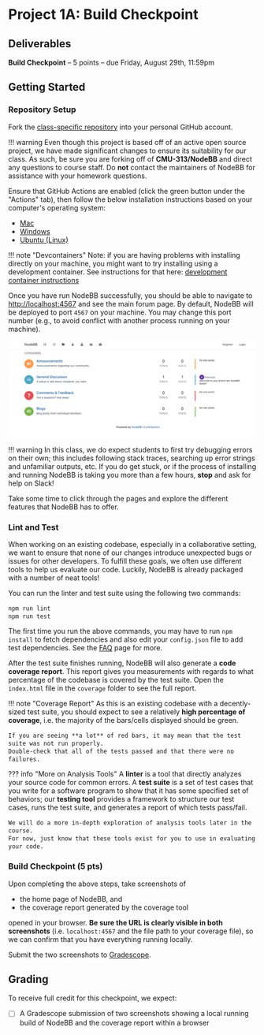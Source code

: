 # Project 1A: Build Checkpoint

## Deliverables

**Build Checkpoint** – 5 points – due Friday, August 29th, 11:59pm

## Getting Started

### Repository Setup

Fork the [class-specific repository](https://github.com/CMU-313/NodeBB) into your personal GitHub account.

!!! warning
	Even though this project is based off of an active open source project, we have made significant changes to ensure its suitability for our class.
	As such, be sure you are forking off of **CMU-313/NodeBB** and direct any questions to course staff.
	Do **not** contact the maintainers of NodeBB for assistance with your homework questions.

Ensure that GitHub Actions are enabled (click the green button under the "Actions" tab), then follow the below installation instructions based on your computer's operating system:

- [Mac](/projects/P1/installation/mac/)
- [Windows](/projects/P1/installation/windows/)
- [Ubuntu (Linux)](/projects/P1/installation/ubuntu/)

!!! note "Devcontainers"
	Note: if you are having problems with installing directly on your machine, you might want to try installing using a development container.
	See instructions for that here: [development container instructions](/projects/P1/developmentContainer)

Once you have run NodeBB successfully, you should be able to navigate to [http://localhost:4567](http://localhost:4567) and see the main forum page.
By default, NodeBB will be deployed to port `4567` on your machine.
You may change this port number (e.g., to avoid conflict with another process running on your machine).

![NodeBB Main Page](/assets/images/hw/nodebb_main.png)

!!! warning
	In this class, we do expect students to first try debugging errors on their own; this includes following stack traces, searching up error strings and unfamiliar outputs, etc.
	If you do get stuck, or if the process of installing and running NodeBB is taking you more than a few hours, **stop** and ask for help on Slack!

Take some time to click through the pages and explore the different features that NodeBB has to offer.

### Lint and Test

When working on an existing codebase, especially in a collaborative setting, we want to ensure that none of our changes introduce unexpected bugs or issues for other developers.
To fulfill these goals, we often use different tools to help us evaluate our code.
Luckily, NodeBB is already packaged with a number of neat tools!

You can run the linter and test suite using the following two commands:

```shell
npm run lint
npm run test
```

The first time you run the above commands, you may have to run `npm install` to fetch dependencies and also edit your `config.json` file to add test dependencies.
See the [FAQ](/projects/P1/faq/) page for more.

After the test suite finishes running, NodeBB will also generate a **code coverage report**.
This report gives you measurements with regards to what percentage of the codebase is covered by the test suite.
Open the `index.html` file in the `coverage` folder to see the full report.

!!! note "Coverage Report"
	As this is an existing codebase with a decently-sized test suite, you should expect to see a relatively **high percentage of coverage**, i.e. the majority of the bars/cells displayed should be green.

	If you are seeing **a lot** of red bars, it may mean that the test suite was not run properly.
	Double-check that all of the tests passed and that there were no failures.

??? info "More on Analysis Tools"
	A **linter** is a tool that directly analyzes your source code for common errors.
	A **test suite** is a set of test cases that you write for a software program to show that it has some specified set of behaviors; our **testing tool** provides a framework to structure our test cases, runs the test suite, and generates a report of which tests pass/fail.

	We will do a more in-depth exploration of analysis tools later in the course.
	For now, just know that these tools exist for you to use in evaluating your code.

### Build Checkpoint (5 pts)

Upon completing the above steps, take screenshots of

- the home page of NodeBB, and
- the coverage report generated by the coverage tool

opened in your browser.
**Be sure the URL is clearly visible in both screenshots** (i.e. `localhost:4567` and the file path to your coverage file), so we can confirm that you have everything running locally.

Submit the two screenshots to [Gradescope](https://www.gradescope.com/courses/835182).

## Grading

To receive full credit for this checkpoint, we expect:

- [ ] A Gradescope submission of two screenshots showing a local running build of NodeBB and the coverage report within a browser
